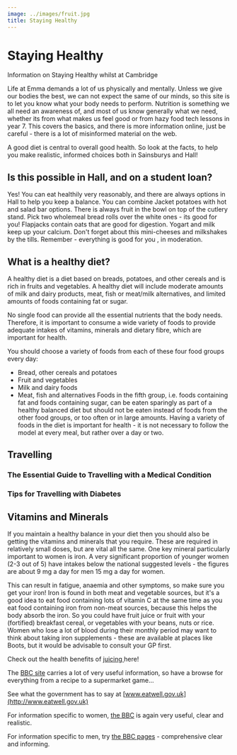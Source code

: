```yaml
---
image: ../images/fruit.jpg
title: Staying Healthy
---
```



# Staying Healthy

Information on Staying Healthy whilst at Cambridge

Life at Emma demands a lot of us physically and mentally. Unless we give our bodies the best, we can not expect the same of our minds, so this site is to let you know what your body needs to perform. Nutrition is something we all need an awareness of, and most of us know generally what we need, whether its from what makes us feel good or from hazy food tech lessons in year 7. This covers the basics, and there is more information online, just be careful - there is a lot of misinformed material on the web.

A good diet is central to overall good health. So look at the facts, to help you make realistic, informed choices both in Sainsburys and Hall!

## Is this possible in Hall, and on a student loan?

Yes! You can eat healthily very reasonably, and there are always options in Hall to help you keep a balance. 
You can combine Jacket potatoes with hot and salad bar options.
There is always fruit in the bowl on top of the cutlery stand.
Pick two wholemeal bread rolls over the white ones - its good for you!
Flapjacks contain oats that are good for digestion.
Yogart and milk keep up your calcium.
Don't forget about this mini-cheeses and milkshakes by the tills.
Remember - everything is good for you , in moderation.

## What is a healthy diet?

A healthy diet is a diet based on breads, potatoes, and other cereals and is rich in fruits and vegetables. A healthy diet will include moderate amounts of milk and dairy products, meat, fish or meat/milk alternatives, and limited amounts of foods containing fat or sugar.

No single food can provide all the essential nutrients that the body needs. Therefore, it is important to consume a wide variety of foods to provide adequate intakes of vitamins, minerals and dietary fibre, which are important for health.

You should choose a variety of foods from each of these four food groups every day:
- Bread, other cereals and potatoes
- Fruit and vegetables
- Milk and dairy foods
- Meat, fish and alternatives
Foods in the fifth group, i.e. foods containing fat and foods containing sugar, can be eaten sparingly as part of a healthy balanced diet but should not be eaten instead of foods from the other food groups, or too often or in large amounts. Having a variety of foods in the diet is important for health - it is not necessary to follow the model at every meal, but rather over a day or two.

## Travelling

###  The Essential Guide to Travelling with a Medical Condition 

###  Tips for Travelling with Diabetes 

## Vitamins and Minerals

If you maintain a healthy balance in your diet then you should also be getting the vitamins and minerals that you require. These are required in relatively small doses, but are vital all the same. One key mineral particularly important to women is iron. A very significant proportion of younger women (2-3 out of 5) have intakes below the national suggested levels - the figures are about  9 mg a day for men 15 mg a day for women. 

This can result in fatigue, anaemia and other symptoms, so make sure you get your iron! Iron is found in both meat and vegetable sources, but it's a good idea to eat food containing lots of vitamin C at the same time as you eat food containing iron from non-meat sources, because this helps the body absorb the iron. So you could have fruit juice or fruit with your (fortified) breakfast cereal, or vegetables with your beans, nuts or rice. 
Women who lose a lot of blood during their monthly period may want to think about taking iron supplements - these are available at places like Boots, but it would be advisable to consult your GP first.

Check out the health benefits of [ juicing ](https://www.vouchercloud.com/resources/health-benefits-of-juicing) here!

The [BBC site](http://www.bbc.co.uk/health/healthy_living/nutrition/) carries a lot of very useful information, so have a browse for everything from a recipe to a supermarket game...

See what the government has to say at [www.eatwell.gov.uk](http://www.eatwell.gov.uk)

For information specific to women, [the BBC](http://www.bbc.co.uk/health/womens_health/) is again very useful, clear and realistic.

For information specific to men, try [the BBC pages](http://www.bbc.co.uk/health/mens/) - comprehensive clear and informing.